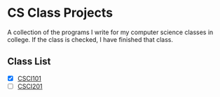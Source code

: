 # CS Class Projects

A collection of the programs I write for my computer science classes in college. If the class is checked, I have finished that class.

## Class List

- [x] [CSCI101](./Classes/CSCI101/)
- [ ] [CSCI201](./Classes/CSCI201/)
